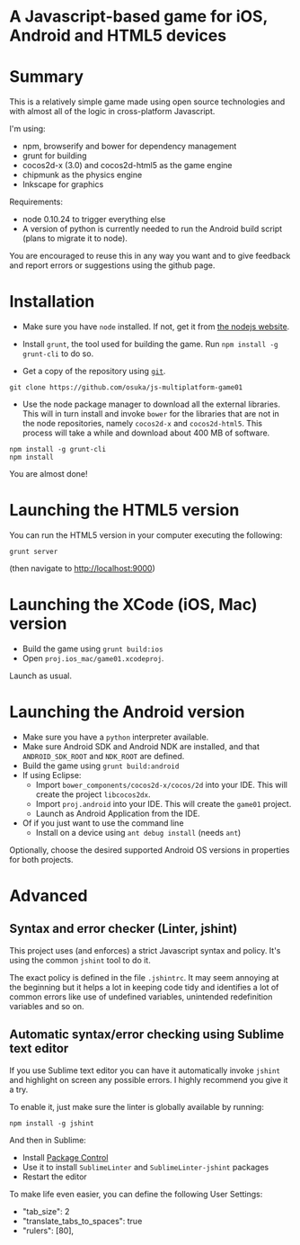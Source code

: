 # A Javascript-based game for iOS, Android and HTML5 devices

# Summary

This is a relatively simple game made using open source technologies
and with almost all of the logic in cross-platform Javascript.

I'm using:

* npm, browserify and bower for dependency management
* grunt for building
* cocos2d-x (3.0) and cocos2d-html5 as the game engine
* chipmunk as the physics engine
* Inkscape for graphics

Requirements:
* node 0.10.24 to trigger everything else
* A version of python is currently needed to run the Android build
script (plans to migrate it to node).

You are encouraged to reuse this in any way you want and to give
feedback and report errors or suggestions using the github page.

# Installation

* Make sure you have `node` installed. If not, get it from [the nodejs website](http://nodejs.org/).
* Install `grunt`, the tool used for building the game. Run `npm install -g grunt-cli` to do so.

* Get a copy of the repository using [`git`](http://git-scm.com/).

```
git clone https://github.com/osuka/js-multiplatform-game01
```

* Use the node package manager to download all the external libraries.
This will in turn install and invoke `bower` for the libraries that are not in the node repositories,
namely `cocos2d-x` and `cocos2d-html5`. This process will take a while and download about 400 MB of software.

```
npm install -g grunt-cli
npm install
```

You are almost done!

# Launching the HTML5 version

You can run the HTML5 version in your computer executing the following:

```
grunt server
```
(then navigate to [http://localhost:9000](http://localhost:9000))


# Launching the XCode (iOS, Mac) version

* Build the game using `grunt build:ios`
* Open `proj.ios_mac/game01.xcodeproj`.

Launch as usual.

# Launching the Android version

* Make sure you have a `python` interpreter available.
* Make sure Android SDK and Android NDK are installed, and that `ANDROID_SDK_ROOT` and `NDK_ROOT` are defined.
* Build the game using `grunt build:android`
* If using Eclipse:
  * Import `bower_components/cocos2d-x/cocos/2d` into your IDE. This will create
the project `libcocos2dx`.
  * Import `proj.android` into your IDE. This will create the `game01` project.
  * Launch as Android Application from the IDE.
* Of if you just want to use the command line
  * Install on a device using `ant debug install` (needs `ant`)

Optionally, choose the desired supported Android OS versions in properties for both projects.


# Advanced

## Syntax and error checker (Linter, jshint)

This project uses (and enforces) a strict Javascript syntax and policy. It's
using the common `jshint` tool to do it.

The exact policy is defined in the file `.jshintrc`. It may seem annoying at the
beginning but it helps a lot in keeping code tidy and identifies a lot of
common errors like use of undefined variables, unintended redefinition variables
and so on.

## Automatic syntax/error checking using Sublime text editor

If you use Sublime text editor you can have it automatically invoke `jshint` and
highlight on screen any possible errors. I highly recommend you give it a try.

To enable it, just make sure the linter is globally available by running:

```
npm install -g jshint
```

And then in Sublime:

* Install [Package Control](https://sublime.wbond.net/installation)
* Use it to install `SublimeLinter` and `SublimeLinter-jshint` packages
* Restart the editor

To make life even easier, you can define the following User Settings:

* "tab_size": 2
* "translate_tabs_to_spaces": true
* "rulers": [80],

